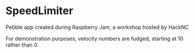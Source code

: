 # SpeedLimiter
Pebble app created during Raspberry Jam, a workshop hosted by HackNC


For demonstration purposes, velocity numbers are fudged, starting at 10 rather than 0.
